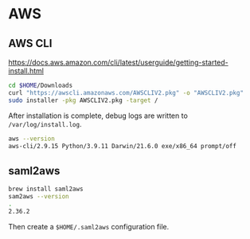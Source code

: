 # AWS

## AWS CLI

https://docs.aws.amazon.com/cli/latest/userguide/getting-started-install.html

```sh
cd $HOME/Downloads
curl "https://awscli.amazonaws.com/AWSCLIV2.pkg" -o "AWSCLIV2.pkg"
sudo installer -pkg AWSCLIV2.pkg -target /
```

After installation is complete, debug logs are written to `/var/log/install.log`.

```sh
aws --version
aws-cli/2.9.15 Python/3.9.11 Darwin/21.6.0 exe/x86_64 prompt/off
```

## saml2aws

```sh
brew install saml2aws
sam2aws --version
.
2.36.2
```

Then create a `$HOME/.saml2aws` configuration file.
